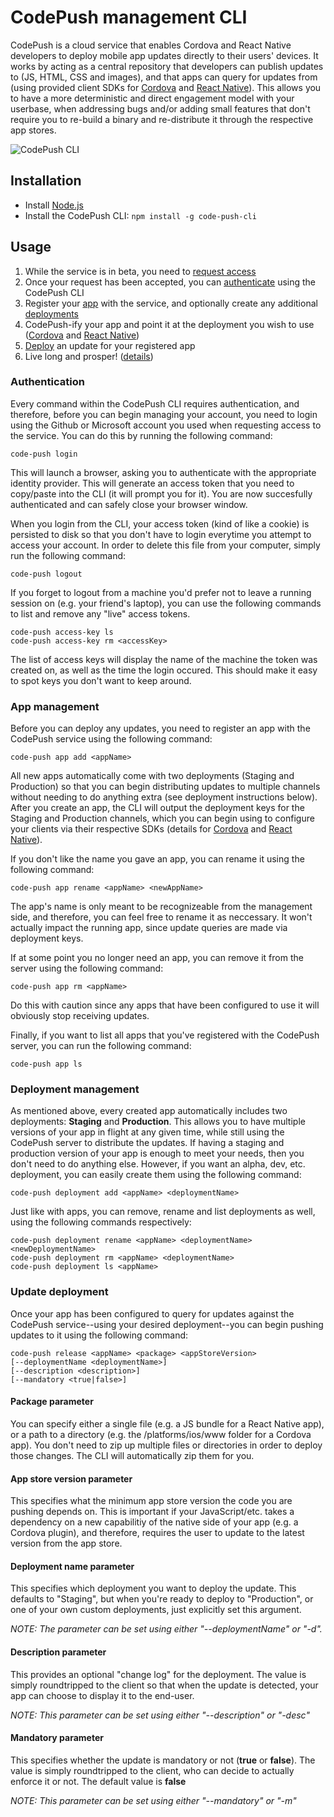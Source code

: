 # CodePush management CLI

CodePush is a cloud service that enables Cordova and React Native developers to deploy mobile app updates directly to their users' devices. It works by acting as a central repository that developers can publish updates to (JS, HTML, CSS and images), and that apps can query for updates from (using provided client SDKs for
[Cordova](http://github.com/Microsoft/cordova-plugin-code-push) and [React Native](http://github.com/Microsoft/react-native-code-push)). This allows you to have a more deterministic and direct engagement model with your userbase, when addressing bugs and/or adding small features that don't require you to re-build a binary and re-distribute it through the respective app stores.

![CodePush CLI](https://cloud.githubusercontent.com/assets/1646506/10623441/e355f1ec-7743-11e5-93f7-0223b5baeddc.png)

## Installation

* Install [Node.js](https://nodejs.org/) 
* Install the CodePush CLI: `npm install -g code-push-cli`

## Usage

1. While the service is in beta, you need to [request access](https://microsoft.github.io/code-push)
2. Once your request has been accepted, you can [authenticate](#authentication) using the CodePush CLI
3. Register your [app](#app-management) with the service, and optionally create any additional [deployments](#deployment-management)
4. CodePush-ify your app and point it at the deployment you wish to use ([Cordova](http://github.com/Microsoft/cordova-plugin-code-push) and [React Native](http://github.com/Microsoft/react-native-code-push))
5. [Deploy](#update-deployment) an update for your registered app
6. Live long and prosper! ([details](https://en.wikipedia.org/wiki/Vulcan_salute))

### Authentication

Every command within the CodePush CLI requires authentication, and therefore, before you can begin managing your account, you need to login using the Github or Microsoft account you used when requesting access to the service. You can do this by running the following command:

```
code-push login
```

This will launch a browser, asking you to authenticate with the appropriate identity provider. This will generate an access token that you need to copy/paste into the CLI (it will prompt you for it). You are now succesfully authenticated and can safely close your browser window.

When you login from the CLI, your access token (kind of like a cookie) is persisted to disk so that you don't have to login everytime you attempt to access your account. In order to delete this file from your computer, simply run the following command:

```
code-push logout
```

If you forget to logout from a machine you'd prefer not to leave a running session on (e.g. your friend's laptop), you can use the following commands to list and remove any "live" access tokens. 

```
code-push access-key ls
code-push access-key rm <accessKey>
```

The list of access keys will display the name of the machine the token was created on, as well as the time the login occured. This should make it easy to spot keys you don't want to keep around.

### App management
Before you can deploy any updates, you need to register an app with the CodePush service
using the following command:

```
code-push app add <appName>
```

All new apps automatically come with two deployments (Staging and Production) so that you can begin distributing updates to multiple channels without needing to do anything extra (see deployment instructions below). After you create an app, the CLI will output the deployment keys for the Staging and Production channels, which you can begin using to configure your clients via their respective SDKs (details for [Cordova](http://github.com/cordova-plugin-code-push) and [React Native](http://github.com/react-native-code-push)).

If you don't like the name you gave an app, you can rename it using the following command:

```
code-push app rename <appName> <newAppName>
```

The app's name is only meant to be recognizeable from the management side, and therefore, you can feel free to rename it as neccessary. It won't actually impact the running app, since update queries are made via deployment keys.

If at some point you no longer need an app, you can remove it from the server using the following command:

```
code-push app rm <appName>
```

Do this with caution since any apps that have been configured to use it will obviously stop receiving updates.

Finally, if you want to list all apps that you've registered with the CodePush server,
you can run the following command:

```
code-push app ls
```

### Deployment management
As mentioned above, every created app automatically includes two deployments: **Staging** and **Production**. This allows you to have multiple versions of your app in flight at any given time, while still using the CodePush server to distribute the updates. If having a staging and production version of your app is enough to meet your needs, then you don't need to do anything else. However, if you want an alpha, dev, etc. deployment, you can easily create them using the following command:

```
code-push deployment add <appName> <deploymentName>
```

Just like with apps, you can remove, rename and list deployments as well, using the following commands respectively:

```
code-push deployment rename <appName> <deploymentName> <newDeploymentName>
code-push deployment rm <appName> <deploymentName>
code-push deployment ls <appName>
```

### Update deployment

Once your app has been configured to query for updates against the CodePush service--using your desired deployment--you can begin pushing updates to it using the following command:

```
code-push release <appName> <package> <appStoreVersion>
[--deploymentName <deploymentName>]
[--description <description>]
[--mandatory <true|false>]
```

#### Package parameter

You can specify either a single file (e.g. a JS bundle for a React Native app), or a path to a directory (e.g. the /platforms/ios/www folder for a Cordova app). You don't need to zip up multiple files or directories in order to deploy those changes. The CLI will automatically zip them for you.

#### App store version parameter

This specifies what the minimum app store version the code you are pushing depends on. This is important if your JavaScript/etc. takes a dependency on a new capabilitiy of the native side of your app (e.g. a Cordova plugin), and therefore, requires the user to update to the latest version from the app store.

#### Deployment name parameter

This specifies which deployment you want to deploy the update. This defaults to "Staging", but when you're ready to deploy to "Production", or one of your own custom deployments, just explicitly set this argument.

*NOTE: The parameter can be set using either "--deploymentName" or "-d".*

#### Description parameter

This provides an optional "change log" for the deployment. The value is simply roundtripped to the client so that when the update is detected, your app can choose to display it to the end-user.

*NOTE: This parameter can be set using either "--description" or "-desc"*

#### Mandatory parameter

This specifies whether the update is mandatory or not (**true** or **false**). The value is simply roundtripped to the client,
who can decide to actually enforce it or not. The default value is **false**

*NOTE: This parameter can be set using either "--mandatory" or "-m"*
